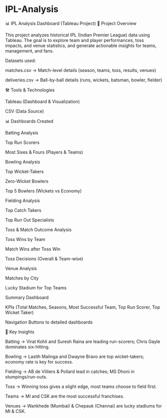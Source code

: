 # IPL-Analysis
📊 IPL Analysis Dashboard (Tableau Project)
📌 Project Overview

This project analyzes historical IPL (Indian Premier League) data using Tableau.
The goal is to explore team and player performances, toss impacts, and venue statistics, and generate actionable insights for teams, management, and fans.

Datasets used:

matches.csv → Match-level details (season, teams, toss, results, venues)

deliveries.csv → Ball-by-ball details (runs, wickets, batsman, bowler, fielder)

🛠️ Tools & Technologies

Tableau (Dashboard & Visualization)

CSV (Data Source)


📊 Dashboards Created

Batting Analysis

Top Run Scorers

Most Sixes & Fours (Players & Teams)

Bowling Analysis

Top Wicket-Takers

Zero-Wicket Bowlers

Top 5 Bowlers (Wickets vs Economy)

Fielding Analysis

Top Catch Takers

Top Run Out Specialists

Toss & Match Outcome Analysis

Toss Wins by Team

Match Wins after Toss Win

Toss Decisions (Overall & Team-wise)

Venue Analysis

Matches by City

Lucky Stadium for Top Teams

Summary Dashboard

KPIs (Total Matches, Seasons, Most Successful Team, Top Run Scorer, Top Wicket Taker)

Navigation Buttons to detailed dashboards

🔑 Key Insights

Batting → Virat Kohli and Suresh Raina are leading run-scorers; Chris Gayle dominates six-hitting.

Bowling → Lasith Malinga and Dwayne Bravo are top wicket-takers; economy rate is key for success.

Fielding → AB de Villiers & Pollard lead in catches; MS Dhoni in stumpings/run-outs.

Toss → Winning toss gives a slight edge, most teams choose to field first.

Teams → MI and CSK are the most successful franchises.

Venues → Wankhede (Mumbai) & Chepauk (Chennai) are lucky stadiums for MI & CSK.
